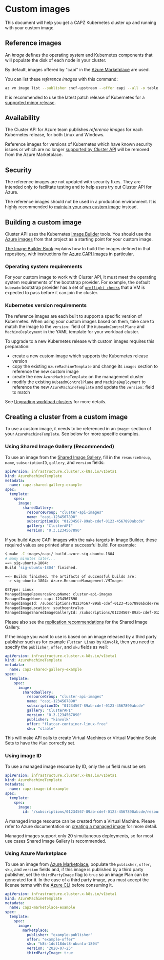 # Custom images

This document will help you get a CAPZ Kubernetes cluster up and running with your custom image.

## Reference images

An *image* defines the operating system and Kubernetes components that will populate the disk of each node in your cluster.

By default, images offered by "capi" in the [Azure Marketplace][azure-marketplace] are used.

You can list these *reference images* with this command:

```bash
az vm image list --publisher cncf-upstream --offer capi --all -o table
```

It is recommended to use the latest patch release of Kubernetes for a [supported minor release][supported-k8s].

<aside class="note warning">

<h1> Availability </h1>

The Cluster API for Azure team publishes *reference images* for each Kubernetes release, for both Linux and Windows.

Reference images for versions of Kubernetes which have known security issues or which are no longer [supported by Cluster API][supported-capi] will be removed from the Azure Marketplace.

</aside>

<aside class="note warning">

<h1> Security </h1>

The reference images are not updated with security fixes. They are intended only to facilitate testing and to help users try out Cluster API for Azure.

The reference images should not be used in a production environment. It is highly recommended to [maintain your own custom image](#building-a-custom-image) instead.

</aside>

## Building a custom image

Cluster API uses the Kubernetes [Image Builder][image-builder] tools. You should use the [Azure images][image-builder-azure] from that project as a starting point for your custom image.

[The Image Builder Book][capi-images] explains how to build the images defined in that repository, with instructions for [Azure CAPI Images][azure-capi-images] in particular.

### Operating system requirements

For your custom image to work with Cluster API, it must meet the operating system requirements of the bootstrap provider. For example, the default `kubeadm` bootstrap provider has a set of [`preflight checks`][kubeadm-preflight-checks] that a VM is expected to pass before it can join the cluster.

### Kubernetes version requirements

The reference images are each built to support a specific version of Kubernetes. When using your custom images based on them, take care to match the image to the `version:` field of the `KubeadmControlPlane` and `MachineDeployment` in the YAML template for your workload cluster.

To upgrade to a new Kubernetes release with custom images requires this preparation:

- create a new custom image which supports the Kubernetes release version
- copy the existing `AzureMachineTemplate` and change its `image:` section to reference the new custom image
- create the new `AzureMachineTemplate` on the management cluster
- modify the existing `KubeadmControlPlane` and `MachineDeployment` to reference the new `AzureMachineTemplate` and update the `version:` field to match

See [Upgrading workload clusters][upgrading-workload-clusters] for more details.

## Creating a cluster from a custom image

To use a custom image, it needs to be referenced in an `image:` section of your `AzureMachineTemplate`. See below for more specific examples.

### Using Shared Image Gallery (Recommended)

To use an image from the [Shared Image Gallery][shared-image-gallery], fill in the `resourceGroup`, `name`, `subscriptionID`, `gallery`, and `version` fields:

```yaml
apiVersion: infrastructure.cluster.x-k8s.io/v1beta1
kind: AzureMachineTemplate
metadata:
  name: capz-shared-gallery-example
spec:
  template:
    spec:
      image:
        sharedGallery:
          resourceGroup: "cluster-api-images"
          name: "capi-1234567890"
          subscriptionID: "01234567-89ab-cdef-0123-4567890abcde"
          gallery: "ClusterAPI"
          version: "0.3.1234567890"
```

If you build Azure CAPI images with the `make` targets in Image Builder, these required values are printed after a successful build. For example:

```bash
$ make -C images/capi/ build-azure-sig-ubuntu-1804
# many minutes later...
==> sig-ubuntu-1804:
Build 'sig-ubuntu-1804' finished.

==> Builds finished. The artifacts of successful builds are:
--> sig-ubuntu-1804: Azure.ResourceManagement.VMImage:

OSType: Linux
ManagedImageResourceGroupName: cluster-api-images
ManagedImageName: capi-1234567890
ManagedImageId: /subscriptions/01234567-89ab-cdef-0123-4567890abcde/resourceGroups/cluster-api-images/providers/Microsoft.Compute/images/capi-1234567890
ManagedImageLocation: southcentralus
ManagedImageSharedImageGalleryId: /subscriptions/01234567-89ab-cdef-0123-4567890abcde/resourceGroups/cluster-api-images/providers/Microsoft.Compute/galleries/ClusterAPI/images/capi-ubuntu-1804/versions/0.3.1234567890
```

Please also see the [replication recommendations][replication-recommendations] for the Shared Image Gallery.

If the image you want to use is based on an image released by a third party publisher such as for example 
`Flatcar Linux` by `Kinvolk`, then you need to specify the `publisher`, `offer`, and `sku` fields as well:

```yaml
apiVersion: infrastructure.cluster.x-k8s.io/v1beta1
kind: AzureMachineTemplate
metadata:
  name: capz-shared-gallery-example
spec:
  template:
    spec:
      image:
        sharedGallery:
          resourceGroup: "cluster-api-images"
          name: "capi-1234567890"
          subscriptionID: "01234567-89ab-cdef-0123-4567890abcde"
          gallery: "ClusterAPI"
          version: "0.3.1234567890"
          publisher: "kinvolk"
          offer: "flatcar-container-linux-free"
          sku: "stable"
```

This will make API calls to create Virtual Machines or Virtual Machine Scale Sets to have the `Plan` correctly set.

### Using image ID

To use a managed image resource by ID, only the `id` field must be set:

```yaml
apiVersion: infrastructure.cluster.x-k8s.io/v1beta1
kind: AzureMachineTemplate
metadata:
  name: capz-image-id-example
spec:
  template:
    spec:
      image:
        id: "/subscriptions/01234567-89ab-cdef-0123-4567890abcde/resourceGroups/myResourceGroup/providers/Microsoft.Compute/images/myImage"
```

A managed image resource can be created from a Virtual Machine. Please refer to Azure documentation on [creating a managed image][creating-managed-image] for more detail.

Managed images support only 20 simultaneous deployments, so for most use cases Shared Image Gallery is recommended.

### Using Azure Marketplace

To use an image from [Azure Marketplace][azure-marketplace], populate the `publisher`, `offer`, `sku`, and `version` fields and, if this image is published by a third party publisher, set the `thirdPartyImage` flag to `true` so an image Plan can be generated for it. In the case of a third party image, you must accept the license terms with the [Azure CLI](https://docs.microsoft.com/en-us/cli/azure/vm/image/terms?view=azure-cli-latest) before consuming it.

```yaml
apiVersion: infrastructure.cluster.x-k8s.io/v1beta1
kind: AzureMachineTemplate
metadata:
  name: capz-marketplace-example
spec:
  template:
    spec:
      image:
        marketplace:
          publisher: "example-publisher"
          offer: "example-offer"
          sku: "k8s-1dot18dot8-ubuntu-1804"
          version: "2020-07-25"
          thirdPartyImage: true
```

[azure-marketplace]: https://docs.microsoft.com/azure/marketplace/marketplace-publishers-guide
[azure-capi-images]: https://image-builder.sigs.k8s.io/capi/providers/azure.html
[capi-images]: https://image-builder.sigs.k8s.io/capi/capi.html
[creating-managed-image]: https://docs.microsoft.com/azure/virtual-machines/linux/capture-image
[creating-vm-offer]: https://docs.azure.cn/en-us/articles/azure-marketplace/imagepublishguide#5-azure-
[image-builder]: https://github.com/kubernetes-sigs/image-builder
[image-builder-azure]: https://github.com/kubernetes-sigs/image-builder/tree/master/images/capi/packer/azure
[kubeadm-preflight-checks]: https://github.com/kubernetes/kubeadm/blob/master/docs/design/design_v1.10.md#preflight-checks
[replication-recommendations]: https://docs.microsoft.com/azure/virtual-machines/linux/shared-image-galleries#scaling
[shared-image-gallery]: https://docs.microsoft.com/azure/virtual-machines/linux/shared-image-galleries
[supported-capi]: https://cluster-api.sigs.k8s.io/reference/versions.html#supported-kubernetes-versions
[supported-k8s]: https://kubernetes.io/releases/version-skew-policy/#supported-versions
[upgrading-workload-clusters]: https://cluster-api.sigs.k8s.io/tasks/kubeadm-control-plane.html#upgrading-workload-clusters
